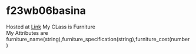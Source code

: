 # f23wb06basina
Hosted at [Link](https://f23wb06basina.onrender.com) 
My CLass is Furniture<br>
My Attributes are furniture_name(string),furniture_specification(string),furniture_cost(number)
